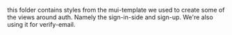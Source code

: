 this folder contains styles from the mui-template we used to create some of the views around auth. Namely the sign-in-side and sign-up. We're also using it for verify-email.
